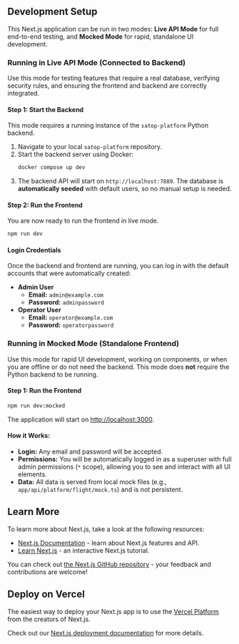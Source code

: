 ## Development Setup

This Next.js application can be run in two modes: **Live API Mode** for full end-to-end testing, and **Mocked Mode** for rapid, standalone UI development.

### Running in Live API Mode (Connected to Backend)

Use this mode for testing features that require a real database, verifying security rules, and ensuring the frontend and backend are correctly integrated.

#### Step 1: Start the Backend

This mode requires a running instance of the `satop-platform` Python backend.

1.  Navigate to your local `satop-platform` repository.
2.  Start the backend server using Docker:
    ```bash
    docker compose up dev
    ```
3.  The backend API will start on `http://localhost:7889`. The database is **automatically seeded** with default users, so no manual setup is needed.

#### Step 2: Run the Frontend

You are now ready to run the frontend in live mode.

```bash
npm run dev
```

#### Login Credentials

Once the backend and frontend are running, you can log in with the default accounts that were automatically created:

- **Admin User**
  - **Email:** `admin@example.com`
  - **Password:** `adminpassword`
- **Operator User**
  - **Email:** `operator@example.com`
  - **Password:** `operatorpassword`

### Running in Mocked Mode (Standalone Frontend)

Use this mode for rapid UI development, working on components, or when you are offline or do not need the backend. This mode does **not** require the Python backend to be running.

#### Step 1: Run the Frontend

```bash
npm run dev:mocked
```

The application will start on [http://localhost:3000](http://localhost:3000).

#### How it Works:

- **Login:** Any email and password will be accepted.
- **Permissions:** You will be automatically logged in as a superuser with full admin permissions (`*` scope), allowing you to see and interact with all UI elements.
- **Data:** All data is served from local mock files (e.g., `app/api/platform/flight/mock.ts`) and is not persistent.

## Learn More

To learn more about Next.js, take a look at the following resources:

- [Next.js Documentation](https://nextjs.org/docs) - learn about Next.js features and API.
- [Learn Next.js](https://nextjs.org/learn) - an interactive Next.js tutorial.

You can check out [the Next.js GitHub repository](https://github.com/vercel/next.js) - your feedback and contributions are welcome!

## Deploy on Vercel

The easiest way to deploy your Next.js app is to use the [Vercel Platform](https://vercel.com/new?utm_medium=default-template&filter=next.js&utm_source=create-next-app&utm_campaign=create-next-app-readme) from the creators of Next.js.

Check out our [Next.js deployment documentation](https://nextjs.org/docs/app/building-your-application/deploying) for more details.
